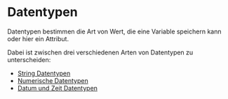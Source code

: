 # Datentypen

Datentypen bestimmen die Art von Wert, die eine Variable speichern kann oder hier ein Attribut.

Dabei ist zwischen drei verschiedenen Arten von Datentypen zu unterscheiden:

- [String Datentypen](String-Datentypen.md)
- [Numerische Datentypen](Numerische-Datentypen.md)
- [Datum und Zeit Datentypen](Datum-und-Zeit-Datentypen.md)